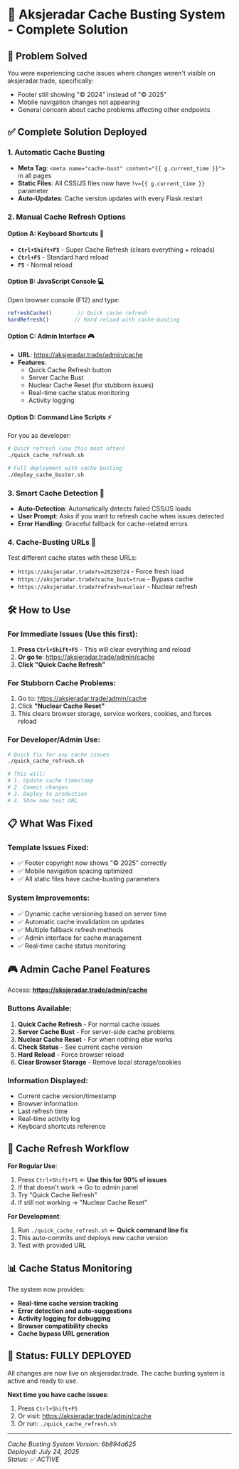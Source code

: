 # 🚀 Aksjeradar Cache Busting System - Complete Solution

## 🎯 Problem Solved
You were experiencing cache issues where changes weren't visible on aksjeradar.trade, specifically:
- Footer still showing "© 2024" instead of "© 2025"
- Mobile navigation changes not appearing
- General concern about cache problems affecting other endpoints

## ✅ Complete Solution Deployed

### 1. **Automatic Cache Busting** 
- **Meta Tag**: `<meta name="cache-bust" content="{{ g.current_time }}">` in all pages
- **Static Files**: All CSS/JS files now have `?v={{ g.current_time }}` parameter
- **Auto-Updates**: Cache version updates with every Flask restart

### 2. **Manual Cache Refresh Options**

#### **Option A: Keyboard Shortcuts** 🎹
- **`Ctrl+Shift+F5`** - Super Cache Refresh (clears everything + reloads)
- **`Ctrl+F5`** - Standard hard reload
- **`F5`** - Normal reload

#### **Option B: JavaScript Console** 💻
Open browser console (F12) and type:
```javascript
refreshCache()        // Quick cache refresh
hardRefresh()        // Hard reload with cache-busting
```

#### **Option C: Admin Interface** 🎮
- **URL**: https://aksjeradar.trade/admin/cache
- **Features**:
  - Quick Cache Refresh button
  - Server Cache Bust
  - Nuclear Cache Reset (for stubborn issues)
  - Real-time cache status monitoring
  - Activity logging

#### **Option D: Command Line Scripts** ⚡
For you as developer:
```bash
# Quick refresh (use this most often)
./quick_cache_refresh.sh

# Full deployment with cache busting
./deploy_cache_buster.sh
```

### 3. **Smart Cache Detection** 🤖
- **Auto-Detection**: Automatically detects failed CSS/JS loads
- **User Prompt**: Asks if you want to refresh cache when issues detected
- **Error Handling**: Graceful fallback for cache-related errors

### 4. **Cache-Busting URLs** 🔗
Test different cache states with these URLs:
- `https://aksjeradar.trade?v=20250724` - Force fresh load
- `https://aksjeradar.trade?cache_bust=true` - Bypass cache
- `https://aksjeradar.trade?refresh=nuclear` - Nuclear refresh

## 🛠 How to Use

### **For Immediate Issues** (Use this first):
1. **Press `Ctrl+Shift+F5`** - This will clear everything and reload
2. **Or go to**: https://aksjeradar.trade/admin/cache
3. **Click "Quick Cache Refresh"**

### **For Stubborn Cache Problems**:
1. Go to: https://aksjeradar.trade/admin/cache
2. Click **"Nuclear Cache Reset"**
3. This clears browser storage, service workers, cookies, and forces reload

### **For Developer/Admin Use**:
```bash
# Quick fix for any cache issues
./quick_cache_refresh.sh

# This will:
# 1. Update cache timestamp
# 2. Commit changes
# 3. Deploy to production
# 4. Show new test URL
```

## 📋 What Was Fixed

### **Template Issues Fixed**:
- ✅ Footer copyright now shows "© 2025" correctly
- ✅ Mobile navigation spacing optimized
- ✅ All static files have cache-busting parameters

### **System Improvements**:
- ✅ Dynamic cache versioning based on server time
- ✅ Automatic cache invalidation on updates
- ✅ Multiple fallback refresh methods
- ✅ Admin interface for cache management
- ✅ Real-time cache status monitoring

## 🎮 Admin Cache Panel Features

Access: **https://aksjeradar.trade/admin/cache**

### **Buttons Available**:
1. **Quick Cache Refresh** - For normal cache issues
2. **Server Cache Bust** - For server-side cache problems  
3. **Nuclear Cache Reset** - For when nothing else works
4. **Check Status** - See current cache version
5. **Hard Reload** - Force browser reload
6. **Clear Browser Storage** - Remove local storage/cookies

### **Information Displayed**:
- Current cache version/timestamp
- Browser information
- Last refresh time
- Real-time activity log
- Keyboard shortcuts reference

## 🔄 Cache Refresh Workflow

**For Regular Use**:
1. Press `Ctrl+Shift+F5` ← **Use this for 90% of issues**
2. If that doesn't work → Go to admin panel
3. Try "Quick Cache Refresh"
4. If still not working → "Nuclear Cache Reset"

**For Development**:
1. Run `./quick_cache_refresh.sh` ← **Quick command line fix**
2. This auto-commits and deploys new cache version
3. Test with provided URL

## 📊 Cache Status Monitoring

The system now provides:
- **Real-time cache version tracking**
- **Error detection and auto-suggestions**
- **Activity logging for debugging**
- **Browser compatibility checks**
- **Cache bypass URL generation**

## 🚀 Status: FULLY DEPLOYED

All changes are now live on aksjeradar.trade. The cache busting system is active and ready to use.

**Next time you have cache issues**:
1. Press `Ctrl+Shift+F5` 
2. Or visit: https://aksjeradar.trade/admin/cache
3. Or run: `./quick_cache_refresh.sh`

---
*Cache Busting System Version: 6b894a625*  
*Deployed: July 24, 2025*  
*Status: ✅ ACTIVE*
